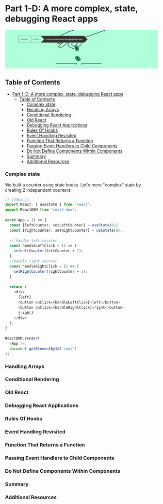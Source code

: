 # Part 1-D: A more complex, state, debugging React apps

<img src="./../images/part-1-d-complex-state-debugging.png" />

## Table of Contents
- [Part 1-D: A more complex, state, debugging React apps](#part-1-d-a-more-complex-state-debugging-react-apps)
  - [Table of Contents](#table-of-contents)
    - [Complex state](#complex-state)
    - [Handling Arrays](#handling-arrays)
    - [Conditional Rendering](#conditional-rendering)
    - [Old React](#old-react)
    - [Debugging React Applications](#debugging-react-applications)
    - [Rules Of Hooks](#rules-of-hooks)
    - [Event Handling Revisited](#event-handling-revisited)
    - [Function That Returns a Function](#function-that-returns-a-function)
    - [Passing Event Handlers to Child Components](#passing-event-handlers-to-child-components)
    - [Do Not Define Components Within Components](#do-not-define-components-within-components)
    - [Summary](#summary)
    - [Additional Resources](#additional-resources)


### Complex state

We built a counter using state hooks. Let's more "complex" state by creating 2 independent counters:

```js
// index.js
import React, { useState } from 'react';
import ReactDOM from 'react-dom';

const App = () => {
  const [leftCounter, setLeftCounter] = useState(0;)
  const [rightCounter, setRightCounter] = useState(0);

  // handle left counter
  const handleLeftClick = () => {
    setLeftCounter(leftCounter + 1);
  }
  //handle right counter
  const handleRightClick = () => {
    setRightCounter(rightCounter + 1);
  }

  return (
    <div>
      {left}
      <button onClick={handleLeftClick}>left</button>
      <button onClick={handleRightClick}>right</button>
      {right}
    </div>
  );
}

ReactDOM.render(
  <App />, 
  document.getElementById('root')
);
```




### Handling Arrays

### Conditional Rendering

### Old React

### Debugging React Applications

### Rules Of Hooks

### Event Handling Revisited

### Function That Returns a Function

### Passing Event Handlers to Child Components

### Do Not Define Components Within Components

### Summary

### Additional Resources